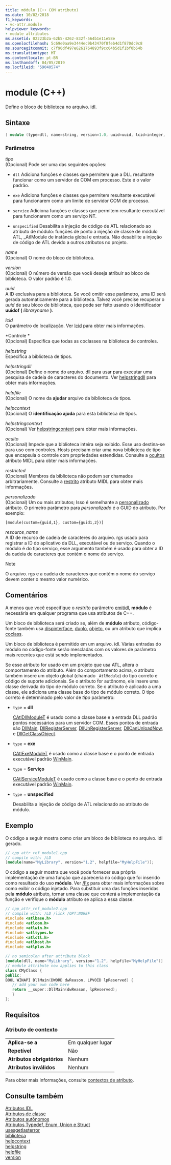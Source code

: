 ```yaml
---
title: módulo (C++ COM atributo)
ms.date: 10/02/2018
f1_keywords:
- vc-attr.module
helpviewer_keywords:
- module attributes
ms.assetid: 02223b2a-62b5-4262-832f-564b1e11e58e
ms.openlocfilehash: 5c69e0aa9e3444ec9b43470f8feb4d1f870dc9c8
ms.sourcegitcommit: c7f90df497e6261764893f9cc04b5d1f1bf0b64b
ms.translationtype: MT
ms.contentlocale: pt-BR
ms.lasthandoff: 04/05/2019
ms.locfileid: "59040574"
---
```

# <a name="module-c"></a>module (C++)

Define o bloco de biblioteca no arquivo. idl.

## <a name="syntax"></a>Sintaxe

```cpp
[ module (type=dll, name=string, version=1.0, uuid=uuid, lcid=integer, control=boolean, helpstring=string, helpstringdll=string, helpfile=string, helpcontext=integer, helpstringcontext=integer, hidden=boolean, restricted=boolean, custom=string, resource_name=string,) ];
```

### <a name="parameters"></a>Parâmetros

*tipo*<br/>
(Opcional) Pode ser uma das seguintes opções:

- `dll` Adiciona funções e classes que permitem que a DLL resultante funcionar como um servidor de COM em processo. Este é o valor padrão.

- `exe` Adiciona funções e classes que permitem resultante executável para funcionarem como um limite de servidor COM de processo.

- `service` Adiciona funções e classes que permitem resultante executável para funcionarem como um serviço NT.

- `unspecified` Desabilita a injeção de código de ATL relacionado ao atributo de módulo: funções de ponto a injeção de classe de módulo ATL, _AtlModule de instância global e entrada. Não desabilite a injeção de código de ATL devido a outros atributos no projeto.

*name*<br/>
(Opcional) O nome do bloco de biblioteca.

*version*<br/>
(Opcional) O número de versão que você deseja atribuir ao bloco de biblioteca. O valor padrão é 1.0.

*uuid*<br/>
A ID exclusiva para a biblioteca. Se você omitir esse parâmetro, uma ID será gerada automaticamente para a biblioteca. Talvez você precise recuperar o *uuid* de seu bloco de biblioteca, que pode ser feito usando o identificador **uuidof (** *libraryname* **)**.

*lcid*<br/>
O parâmetro de localização. Ver [lcid](/windows/desktop/Midl/lcid) para obter mais informações.

*Controle *<br/>
(Opcional) Especifica que todas as coclasses na biblioteca de controles.

*helpstring*<br/>
Especifica a biblioteca de tipos.

*helpstringdll*<br/>
(Opcional) Define o nome do arquivo. dll para usar para executar uma pesquisa de cadeia de caracteres do documento. Ver [helpstringdll](/windows/desktop/Midl/helpstringdll) para obter mais informações.

*helpfile*<br/>
(Opcional) O nome da **ajudar** arquivo da biblioteca de tipos.

*helpcontext*<br/>
(Opcional) O **identificação ajuda** para esta biblioteca de tipos.

*helpstringcontext*<br/>
(Opcional) Ver [helpstringcontext](helpstringcontext.md) para obter mais informações.

*oculto*<br/>
(Opcional) Impede que a biblioteca inteira seja exibido. Esse uso destina-se para uso com controles. Hosts precisam criar uma nova biblioteca de tipo que encapsula o controle com propriedades estendidas. Consulte a [ocultos](/windows/desktop/Midl/hidden) atributo MIDL para obter mais informações.

*restricted*<br/>
(Opcional) Membros da biblioteca não podem ser chamados arbitrariamente. Consulte a [restrito](/windows/desktop/Midl/restricted) atributo MIDL para obter mais informações.

*personalizado*<br/>
(Opcional) Um ou mais atributos; Isso é semelhante a [personalizado](custom-cpp.md) atributo. O primeiro parâmetro para *personalizado* é o GUID do atributo. Por exemplo:

```
[module(custom={guid,1}, custom={guid1,2})]
```

*resource_name*<br/>
A ID de recurso de cadeia de caracteres do arquivo. rgs usado para registrar a ID do aplicativo da DLL, executável ou de serviço. Quando o módulo é do tipo serviço, esse argumento também é usado para obter a ID da cadeia de caracteres que contém o nome do serviço.

> [!NOTE]
> O arquivo. rgs e a cadeia de caracteres que contém o nome do serviço devem conter o mesmo valor numérico.

## <a name="remarks"></a>Comentários

A menos que você especifique o *restrito* parâmetro [emitidl](emitidl.md), **módulo** é necessária em qualquer programa que usa atributos de C++.

Um bloco de biblioteca será criado se, além de **módulo** atributo, código-fonte também usa [dispinterface](dispinterface.md), [duplo](dual.md), [objeto](object-cpp.md), ou um atributo que implica [coclass](coclass.md).

Um bloco de biblioteca é permitido em um arquivo. idl. Várias entradas do módulo no código-fonte serão mescladas com os valores de parâmetro mais recentes que está sendo implementados.

Se esse atributo for usado em um projeto que usa ATL, altera o comportamento do atributo. Além do comportamento acima, o atributo também insere um objeto global (chamado `_AtlModule`) do tipo correto e código de suporte adicionais. Se o atributo for autônomo, ele insere uma classe derivada do tipo de módulo correto. Se o atributo é aplicado a uma classe, ele adiciona uma classe base do tipo de módulo correto. O tipo correto é determinado pelo valor de *tipo* parâmetro:

- `type` = **dll**

   [CAtlDllModuleT](../../atl/reference/catldllmodulet-class.md) é usado como a classe base e a entrada DLL padrão pontos necessários para um servidor COM. Esses pontos de entrada são [DllMain](/windows/desktop/Dlls/dllmain), [DllRegisterServer](/windows/desktop/api/olectl/nf-olectl-dllregisterserver), [DllUnRegisterServer](/windows/desktop/api/olectl/nf-olectl-dllunregisterserver), [DllCanUnloadNow](/windows/desktop/api/combaseapi/nf-combaseapi-dllcanunloadnow), e [ DllGetClassObject](https://msdn.microsoft.com/library/windows/desktop/dd797891).

- `type` = **exe**

   [CAtlExeModuleT](../../atl/reference/catlexemodulet-class.md) é usado como a classe base e o ponto de entrada executável padrão [WinMain](/windows/desktop/api/winbase/nf-winbase-winmain).

- `type` = **Serviço**

   [CAtlServiceModuleT](../../atl/reference/catlservicemodulet-class.md) é usado como a classe base e o ponto de entrada executável padrão [WinMain](/windows/desktop/api/winbase/nf-winbase-winmain).

- `type` = **unspecified**

   Desabilita a injeção de código de ATL relacionado ao atributo de módulo.

## <a name="example"></a>Exemplo

O código a seguir mostra como criar um bloco de biblioteca no arquivo. idl gerado.

```cpp
// cpp_attr_ref_module1.cpp
// compile with: /LD
[module(name="MyLibrary", version="1.2", helpfile="MyHelpFile")];
```

O código a seguir mostra que você pode fornecer sua própria implementação de uma função que apareceria no código que foi inserido como resultado do uso **módulo**. Ver [/Fx](../../build/reference/fx-merge-injected-code.md) para obter mais informações sobre como exibir o código injetado. Para substituir uma das funções inseridas pela **módulo** atributo, tornar uma classe que conterá a implementação da função e verifique o **módulo** atributo se aplica a essa classe.

```cpp
// cpp_attr_ref_module2.cpp
// compile with: /LD /link /OPT:NOREF
#include <atlbase.h>
#include <atlcom.h>
#include <atlwin.h>
#include <atltypes.h>
#include <atlctl.h>
#include <atlhost.h>
#include <atlplus.h>

// no semicolon after attribute block
[module(dll, name="MyLibrary", version="1.2", helpfile="MyHelpFile")]
// module attribute now applies to this class
class CMyClass {
public:
BOOL WINAPI DllMain(DWORD dwReason, LPVOID lpReserved) {
   // add your own code here
   return __super::DllMain(dwReason, lpReserved);
   }
};
```

## <a name="requirements"></a>Requisitos

### <a name="attribute-context"></a>Atributo de contexto

|||
|-|-|
|**Aplica-se a**|Em qualquer lugar|
|**Repetível**|Não|
|**Atributos obrigatórios**|Nenhum|
|**Atributos inválidos**|Nenhum|

Para obter mais informações, consulte [contextos de atributo](cpp-attributes-com-net.md#contexts).

## <a name="see-also"></a>Consulte também

[Atributos IDL](idl-attributes.md)<br/>
[Atributos de classe](class-attributes.md)<br/>
[Atributos autônomos](stand-alone-attributes.md)<br/>
[Atributos Typedef, Enum, Union e Struct](typedef-enum-union-and-struct-attributes.md)<br/>
[usesgetlasterror](usesgetlasterror.md)<br/>
[biblioteca](/windows/desktop/Midl/library)<br/>
[helpcontext](helpcontext.md)<br/>
[helpstring](helpstring.md)<br/>
[helpfile](helpfile.md)<br/>
[version](version-cpp.md)